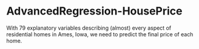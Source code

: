 # AdvancedRegression-HousePrice
With 79 explanatory variables describing (almost) every aspect of residential homes in Ames, Iowa, we need to predict the final price of each home.
